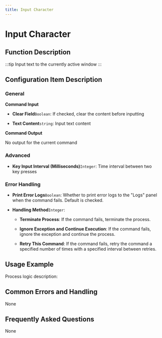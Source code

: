 ```yaml
---
title: Input Character
---
```


# Input Character

## Function Description

:::tip 
Input text to the currently active window
:::

## Configuration Item Description

### General

**Command Input**

- **Clear Field**`Boolean`: If checked, clear the content before inputting

- **Text Content**`string`: Input text content


**Command Output**

No output for the current command

### Advanced

- **Key Input Interval (Milliseconds)**`Integer`: Time interval between two key presses


### Error Handling

- **Print Error Logs**`Boolean`: Whether to print error logs to the "Logs" panel when the command fails. Default is checked. 

- **Handling Method**`Integer`:

    - **Terminate Process**: If the command fails, terminate the process.

    - **Ignore Exception and Continue Execution**: If the command fails, ignore the exception and continue the process.

    - **Retry This Command**: If the command fails, retry the command a specified number of times with a specified interval between retries.

## Usage Example

Process logic description:

## Common Errors and Handling

None

## Frequently Asked Questions

None

